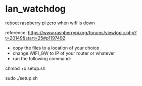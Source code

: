 # lan_watchdog
reboot raspberry pi zero when wifi is down

reference: https://www.raspberrypi.org/forums/viewtopic.php?t=20149&start=25#p1197492

- copy the files to a location of your choice
- change WIFI_GW to IP of your router or whatever
- run the following command:

chmod +x setup.sh

sudo ./setup.sh

